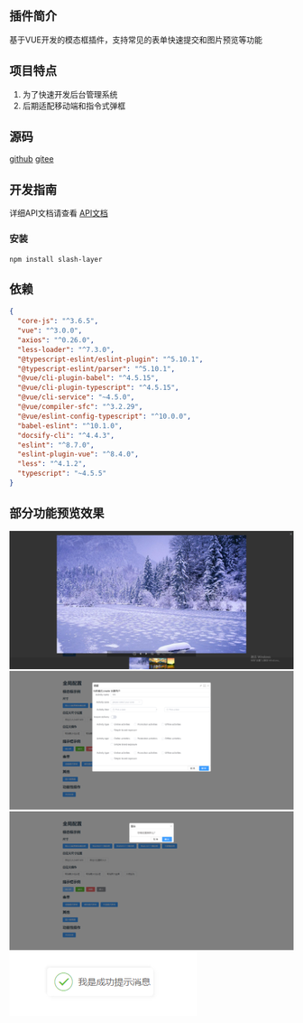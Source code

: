 ## 插件简介

基于VUE开发的模态框插件，支持常见的表单快速提交和图片预览等功能

## 项目特点

1. 为了快速开发后台管理系统
2. 后期适配移动端和指令式弹框



## 源码

[github](https://github.com/lanmushan/slash-layer)
[gitee](https://gitee.com/lanmushan/slash-layer)

## 开发指南
详细API文档请查看
[API文档](./docs/doc.md)
### 安装
```shell
npm install slash-layer
```

## 依赖

```json
{
  "core-js": "^3.6.5",
  "vue": "^3.0.0",
  "axios": "^0.26.0",
  "less-loader": "^7.3.0",
  "@typescript-eslint/eslint-plugin": "^5.10.1",
  "@typescript-eslint/parser": "^5.10.1",
  "@vue/cli-plugin-babel": "^4.5.15",
  "@vue/cli-plugin-typescript": "^4.5.15",
  "@vue/cli-service": "~4.5.0",
  "@vue/compiler-sfc": "^3.2.29",
  "@vue/eslint-config-typescript": "^10.0.0",
  "babel-eslint": "^10.1.0",
  "docsify-cli": "^4.4.3",
  "eslint": "^8.7.0",
  "eslint-plugin-vue": "^8.4.0",
  "less": "^4.1.2",
  "typescript": "~4.5.5"
}
```
## 部分功能预览效果

![img](./docs/assets/images/images.png)
![img](./docs/assets/images/form.png)
![img](./docs/assets/images/confim.png)
![img](./docs/assets/images/success.png)